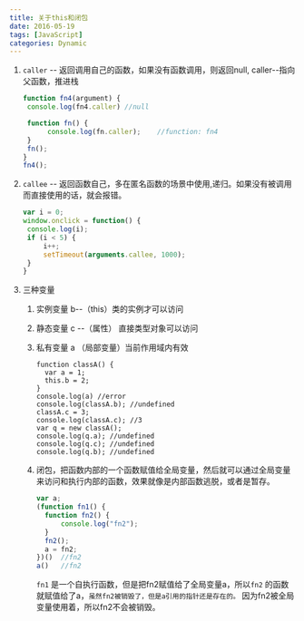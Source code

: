 ```yaml
---
title: 关于this和闭包
date: 2016-05-19
tags: [JavaScript]
categories: Dynamic
---
```


1. `caller` -- 返回调用自己的函数，如果没有函数调用，则返回null, caller--指向父函数，推进栈

   ```javascript
   function fn4(argument) {
   	console.log(fn4.caller)	//null

   	function fn() {
         console.log(fn.caller);	//function: fn4
   	}
   	fn();
   }
   fn4();
   ```

2. `callee` -- 返回函数自己，多在匿名函数的场景中使用,递归。如果没有被调用而直接使用的话，就会报错。

   ```javascript
   var i = 0;
   window.onclick = function() {
   	console.log(i);
   	if (i < 5) {
   		i++;
   		setTimeout(arguments.callee, 1000);
   	}
   }
   ```

3. 三种变量

   1. 实例变量  b--（this）类的实例才可以访问

   2. 静态变量  c --（属性） 直接类型对象可以访问

   3. 私有变量  a  （局部变量）当前作用域内有效

      ```
      function classA() {
      	var a = 1;	
      	this.b = 2;
      }
      console.log(a) //error
      console.log(classA.b); //undefined
      classA.c = 3;
      console.log(classA.c); //3
      var q = new classA();
      console.log(q.a); //undefined
      console.log(q.c); //undefined
      console.log(q.b); //undefined
      ```

   4. 闭包，把函数内部的一个函数赋值给全局变量，然后就可以通过全局变量来访问和执行内部的函数，效果就像是内部函数逃脱，或者是暂存。

      ```javascript
      var a;
      (function fn1() {
      	function fn2() {
      		console.log("fn2");
      	}
      	fn2();
      	a = fn2;
      })()	//fn2
      a()	//fn2
      ```

      `fn1` 是一个自执行函数，但是把fn2赋值给了全局变量a，所以`fn2` 的函数就赋值给了a，`虽然fn2被销毁了，但是a引用的指针还是存在的。`
      因为fn2被全局变量使用着，所以fn2不会被销毁。